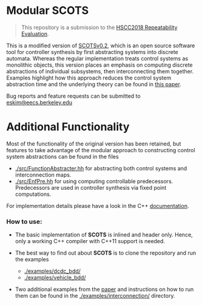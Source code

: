 # Modular SCOTS

[paper]: https://people.eecs.berkeley.edu/~eskim/papers/HSCC18_preprint.pdf
> This repository is a submission to the [HSCC2018 Repeatability Evaluation](https://www.hscc2018.deib.polimi.it/repeatability-evaluation).

This is a modified version of [SCOTSv0.2](https://gitlab.lrz.de/matthias/SCOTSv0.2), which is an open source software tool for controller synthesis by first abstracting systems into discrete automata. Whereas the regular implementation treats control systems as monolithic objects, this version places an emphasis on computing discrete abstractions of individual subsystems, then interconnecting them together. Examples highlight how this approach reduces the control system abstraction time and the underlying theory can be found in [this paper][paper].

Bug reports and feature requests can be submitted to <eskim@eecs.berkeley.edu> 

# Additional Functionality 

Most of the functionality of the original version has been retained, but features to take advantage of the modular approach to constructing control system abstractions can be found in the files 

- [./src/FunctionAbstracter.hh](./src/FunctionAbstracter.hh) for abstracting both control systems and interconnection maps. 
- [./src/EnfPre.hh](./src/EnfPre.hh) for using computing controllable predecessors. Predecessors are used in controller synthesis via fixed point computations. 

For implementation details please have a look in the C++ [documentation](./doc/html/index.html). 

### How to use:

* The basic implementation of **SCOTS** is inlined and header only. Hence, only a working C++ compiler
  with C++11 support is needed.

* The best way to find out about **SCOTS** is to clone the repository and run the examples

  - [./examples/dcdc_bdd/](./examples/dcdc_bdd/)
  - [./examples/vehicle_bdd/](./examples/vehicle_bdd)

* Two additional examples from the [paper][paper] and instructions on how to run them can be found in the  [./examples/interconnection/](./examples/interconnection/) directory.


